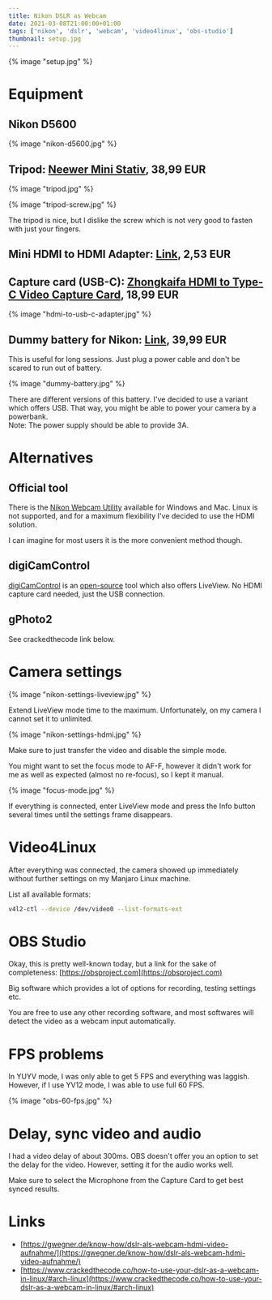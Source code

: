 ```yaml
---
title: Nikon DSLR as Webcam
date: 2021-03-08T21:00:00+01:00
tags: ['nikon', 'dslr', 'webcam', 'video4linux', 'obs-studio']
thumbnail: setup.jpg
---
```


{% image "setup.jpg" %}

# Equipment

## Nikon D5600

{% image "nikon-d5600.jpg" %}

## Tripod: [Neewer Mini Stativ](https://www.amazon.de/gp/product/B07FKDH3BC), 38,99 EUR

{% image "tripod.jpg" %}

{% image "tripod-screw.jpg" %}

The tripod is nice, but I dislike the screw which is not very good to fasten with just your fingers.

## Mini HDMI to HDMI Adapter: [Link](https://www.amazon.de/gp/product/B07TNTMNHB), 2,53 EUR

## Capture card (USB-C): [Zhongkaifa HDMI to Type-C Video Capture Card](https://www.amazon.de/gp/product/B08P321VRQ), 18,99 EUR

{% image "hdmi-to-usb-c-adapter.jpg" %}

## Dummy battery for Nikon: [Link](https://www.amazon.de/gp/product/B0746J5R69), 39,99 EUR

This is useful for long sessions. Just plug a power cable and don't be scared to run out of battery.  

{% image "dummy-battery.jpg" %}

There are different versions of this battery. I've decided to use a variant which offers USB.
That way, you might be able to power your camera by a powerbank.  
Note: The power supply should be able to provide 3A.

# Alternatives

## Official tool

There is the [Nikon Webcam Utility](https://downloadcenter.nikonimglib.com/en/products/548/Webcam_Utility.html) available
for Windows and Mac. Linux is not supported, and for a maximum flexibility I've decided to use the HDMI solution.

I can imagine for most users it is the more convenient method though.

## digiCamControl

[digiCamControl](http://digicamcontrol.com) is an [open-source](https://github.com/dukus/digiCamControl) tool which also offers LiveView.
No HDMI capture card needed, just the USB connection.

## gPhoto2

See crackedthecode link below.

# Camera settings

{% image "nikon-settings-liveview.jpg" %}

Extend LiveView mode time to the maximum. Unfortunately, on my camera I cannot set it to unlimited.

{% image "nikon-settings-hdmi.jpg" %}

Make sure to just transfer the video and disable the simple mode.

You might want to set the focus mode to AF-F, however it didn't work for me as well as expected (almost no re-focus), so I kept it manual.

{% image "focus-mode.jpg" %}

If everything is connected, enter LiveView mode and press the Info button several times until the settings frame disappears.

# Video4Linux

After everything was connected, the camera showed up immediately without further settings on my Manjaro Linux machine.

List all available formats:

```bash
v4l2-ctl --device /dev/video0 --list-formats-ext
```

# OBS Studio

Okay, this is pretty well-known today, but a link for the sake of completeness: [https://obsproject.com](https://obsproject.com)

Big software which provides a lot of options for recording, testing settings etc.

You are free to use any other recording software, and most softwares will detect the video as a webcam input automatically.

# FPS problems

In YUYV mode, I was only able to get 5 FPS and everything was laggish.
However, if I use YV12 mode, I was able to use full 60 FPS.

{% image "obs-60-fps.jpg" %}

# Delay, sync video and audio

I had a video delay of about 300ms. OBS doesn't offer you an option to set the delay for the video.
However, setting it for the audio works well.

Make sure to select the Microphone from the Capture Card to get best synced results.

# Links

- [https://gwegner.de/know-how/dslr-als-webcam-hdmi-video-aufnahme/](https://gwegner.de/know-how/dslr-als-webcam-hdmi-video-aufnahme/)
- [https://www.crackedthecode.co/how-to-use-your-dslr-as-a-webcam-in-linux/#arch-linux](https://www.crackedthecode.co/how-to-use-your-dslr-as-a-webcam-in-linux/#arch-linux)
